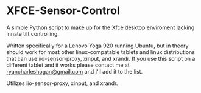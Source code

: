 # XFCE-Sensor-Control
A simple Python script to make up for the Xfce desktop enviroment lacking innate tilt controlling.

Written specifically for a Lenovo Yoga 920 running Ubuntu, but in theory should work for most other linux-compatable tablets and linux distributions that can use iio-sensor-proxy, xinput, and xrandr. If you use this script on a different tablet and it works please contact me at ryancharleshogan@gmail.com and I'll add it to the list.

Utilizes iio-sensor-proxy, xinput, and xrandr.

